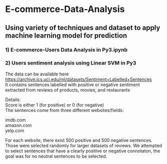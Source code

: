 # E-commerce-Data-Analysis
## Using variety of techniques and dataset to apply machine learning model for prediction
### 1) E-commerce-Users Data Analysis in Py3.ipynb
  
    
      
        
        





### 2) Users sentiment analysis using Linear SVM in Py3
The data can be available here  
https://archive.ics.uci.edu/ml/datasets/Sentiment+Labelled+Sentences  
It contains sentences labelled with positive or negative sentiment  
extracted from reviews of products, movies, and restaurants  


Details:  
Score is either 1 (for positive) or 0 (for negative)      	
The sentences come from three different websites/fields:    
  
imdb.com  
amazon.com  
yelp.com    
  
For each website, there exist 500 positive and 500 negative sentences. Those were selected randomly for larger datasets of reviews. 
We attempted to select sentences that have a clearly positive or negative connotaton, the goal was for no neutral sentences to be selected.  

